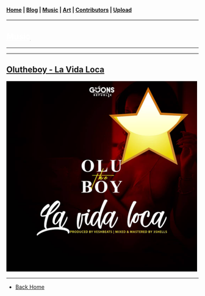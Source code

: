 <head>
  <!-- Favicon -->
  <link rel="shortcut icon" href="../../favicon.ico">
  <!-- Global site tag (gtag.js) - Google Analytics -->
  <script async src="https://www.googletagmanager.com/gtag/js?id=UA-129370470-1"></script>
  <script>
    window.dataLayer = window.dataLayer || [];
    function gtag(){dataLayer.push(arguments);}
    gtag('js', new Date());

    gtag('config', 'UA-129370470-1');
  </script>
</head>

<!-- Main Links -->
#### [Home](../../index.md) | [Blog](../../blog/index.md) | [Music](../index.md) | [Art](../../art/index.md) | [Contributors](../../contributors.md) | [Upload](../../upload.md)

- - -

## [<span style="text-decoration: underline; color: #fff;">Music</span>](../index.md)

- - -
- - -

## [Olutheboy - La Vida Loca](#)	

<img src="./olutheboy_la-vida-loca.jpeg" 
     width="500px" height="auto" />

<a href="https://poetrique.github.io/music-repo/singles/Olutheboy_La-Vida-Loca.mp3" 
    download=""></a>

- - -

* [Back Home](../index.md)
